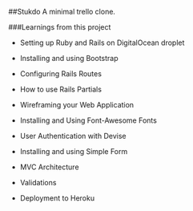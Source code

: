 ##Stukdo A minimal trello clone. 

###Learnings from this project

* Setting up Ruby and Rails on DigitalOcean droplet

* Installing and using Bootstrap

* Configuring Rails Routes

* How to use Rails Partials

* Wireframing  your Web Application 

* Installing and Using Font-Awesome Fonts

* User Authentication with Devise

* Installing and using Simple Form

* MVC Architecture

* Validations

* Deployment to Heroku
